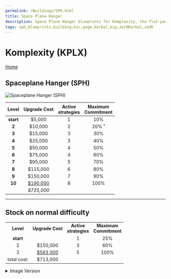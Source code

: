 ```yaml
---
permalink: /Buildings/SPH.html
title: Space Plane Hanger
description: Space Plane Hanger blueprints for Komplexity, the flat-pack Kiea instructions, written in Kerbalese, unusally present
tags: sph,blueprints,building,ksc,page,kerbal,ksp,zer0Kerbal,zedK
---
```

<!-- SPH.md v2.1.0.0
Komplexity (KPLX)
created: 05 Nov 2019
updated: 22 Jul 2022
this file: CC-BY-SA 4.0 by zer0Kerbal -->

<script src="https://kit.fontawesome.com/0ea5493613.js" crossorigin="anonymous"></script>
<i class="fa-solid fa-file-contract fa-beat-fade fa-3x" style="--fa-beat-fade-opacity: 0.1; --fa-beat-fade-scale: 1.25;color: #6495ED" ></i>

# Komplexity (KPLX)

[Home](./index.md)

## Spaceplane Hanger (SPH)

![Spaceplane Hanger (SPH)](https://wiki.kerbalspaceprogram.com/images/thumb/f/fe/SPH.jpg/300px-SPH.jpg)  

| **Level** | **Upgrade Cost** | **Active <br />strategies** | **Maximum <br />Commitment** |
| :-------------: | :--------------------: | :-------------------------: | :--------------------------: |
| **start** | $5,000                 | 1                           | 10%                          |
| **2**     | $10,000                | 2                           | 20% ¹                        |
| **3**     | $15,000                | 3                           | 30%                          |
| **4**     | $25,000                | 3                           | 40%                          |
| **5**     | $50,000                | 4                           | 50%                          |
| **6**     | $75,000                | 4                           | 60%                          |
| **7**     | $95,000                | 5                           | 70%                          |
| **8**     | $115,000               | 6                           | 80%                          |
| **9**     | $150,000               | 7                           | 90%                          |
| **10**    | <u>$190,000</u>        | 8                           | 100%                         |
|                 | *$725,000*  |                             |                              |

------
## Stock on normal difficulty
|                 |                        |                             |                              |
| :-------------: | :--------------------: | :-------------------------: | :--------------------------: |
| **Level** | **Upgrade Cost** | **Active <br />strategies** | **Maximum <br />Commitment** |
| **start** |                        |              1              |             25%              |
|   2 |        $150,000        |              3              |             60%              |
|               3 |    <u>$563,000</u>     |              5              |             100%             |
|     total cost: |        $713,000        |                             |                              |

<details>
  <summary> Image Version</summary>
  <p> <a href="img/sph.png" target="_blank"><img src="img/sph.png" alt="img/sph.png"/></a></p>
</details>
